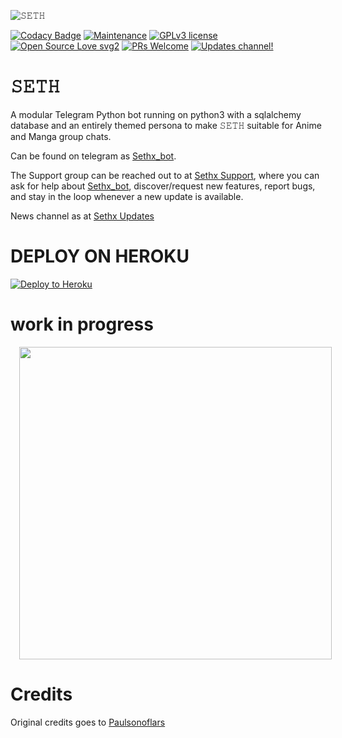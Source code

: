 ![𝚂𝙴𝚃𝙷](https://telegra.ph/file/79e6328aa21d374c25cf2.jpg)

[![Codacy Badge](https://api.codacy.com/project/badge/Grade/6141417ceaf84545bab6bd671503df51)](https://github.com/nub-sir/sethx-bot)  [![Maintenance](https://img.shields.io/badge/Maintained%3F-yes-green.svg)](https://GitHub.com/nub-sir/sethx-bot/graphs/commit-activity) [![GPLv3 license](https://img.shields.io/badge/License-GPLv3-blue.svg)](https://perso.crans.org/besson/LICENSE.html) [![Open Source Love svg2](https://badges.frapsoft.com/os/v2/open-source.svg?v=103)](https://github.com/ellerbrock/open-source-badges/) [![PRs Welcome](https://img.shields.io/badge/PRs-welcome-brightgreen.svg?style=flat-square)](https://makeapullrequest.com) [![Updates channel!](https://img.shields.io/badge/Join%20Channel-!-red)](https://t.me/sethx_support)

# 𝚂𝙴𝚃𝙷
A modular Telegram Python bot running on python3 with a sqlalchemy database and an entirely themed persona to make 𝚂𝙴𝚃𝙷 suitable for Anime and Manga group chats. 

Can be found on telegram as [Sethx_bot](https://t.me/sethx_bot).

The Support group can be reached out to at [Sethx Support](https://t.me/sethx_supportgroup), where you can ask for help about [Sethx_bot](https://t.me/sethx_bot), discover/request new features, report bugs, and stay in the loop whenever a new update is available. 

News channel as at [Sethx Updates](https://t.me/sethx_support) 
# DEPLOY ON HEROKU 
<a href="https://heroku.com/deploy?template=https://github.com/nub-sir/sethx-bot/blob/master"> <img src="https://www2.assets.heroku.com/assets/elements/elements-buttons-2-4867044559069b937ba0fd078f5604f310a49928bd1b59fb3d2f0ff96e0d97c8.svg" alt="Deploy to Heroku" /></a></p>
# work in progress
<a href="https://telegra.ph/file/79e6328aa21d374c25cf2.jpg" imageanchor="1" style="margin-left: 1em; margin-right: 1em;"><img border="0" data-original-height="200" data-original-width="200" height="" src="https://telegra.ph/file/79e6328aa21d374c25cf2.jpg" width="500" /></a></div>

# Credits 

Original credits goes to [Paulsonoflars](https://github.com/PaulSonOfLars) 
